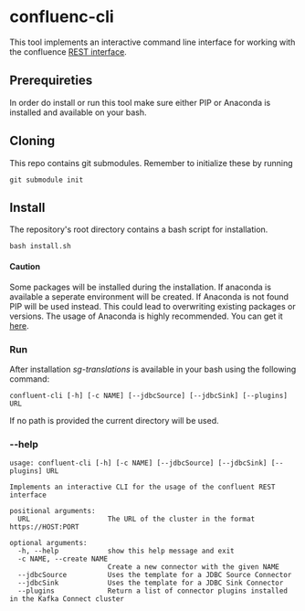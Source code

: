# confluenc-cli

This tool implements an interactive command line interface for working with the confluence [REST interface](https://docs.confluent.io/platform/current/connect/references/restapi.html). 

## Prerequireties

In order do install or run this tool make sure either PIP or Anaconda is installed and available on your bash.

## Cloning

This repo contains git submodules. Remember to initialize these by running

`git submodule init`


## Install

The repository's root directory contains a bash script for installation.

`bash install.sh`

#### Caution

Some packages will be installed during the installation. If anaconda is available a seperate environment will be created. If Anaconda is not found PIP will be used instead. This could lead to overwriting existing packages or versions. The usage of Anaconda is highly recommended. You can get it [here](https://www.anaconda.com/).

### Run

After installation _sg-translations_ is available in your bash using the following command:

```
confluent-cli [-h] [-c NAME] [--jdbcSource] [--jdbcSink] [--plugins] URL
```

If no path is provided the current directory will be used.

### --help
```
usage: confluent-cli [-h] [-c NAME] [--jdbcSource] [--jdbcSink] [--plugins] URL

Implements an interactive CLI for the usage of the confluent REST interface

positional arguments:
  URL                   The URL of the cluster in the format https://HOST:PORT

optional arguments:
  -h, --help            show this help message and exit
  -c NAME, --create NAME
                        Create a new connector with the given NAME
  --jdbcSource          Uses the template for a JDBC Source Connector
  --jdbcSink            Uses the template for a JDBC Sink Connector
  --plugins             Return a list of connector plugins installed in the Kafka Connect cluster
```

